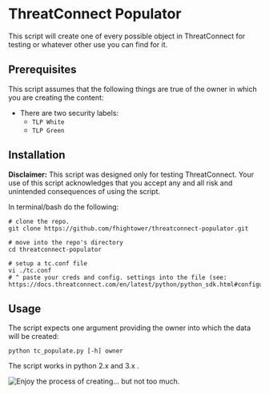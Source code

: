 # ThreatConnect Populator

This script will create one of every possible object in ThreatConnect for testing or whatever other use you can find for it.

## Prerequisites

This script assumes that the following things are true of the owner in which you are creating the content:

- There are two security labels:
  - `TLP White`
  - `TLP Green`

## Installation

**Disclaimer:** This script was designed only for testing ThreatConnect. Your use of this script acknowledges that you accept any and all risk and unintended consequences of using the script.

In terminal/bash do the following:

```
# clone the repo.
git clone https://github.com/fhightower/threatconnect-populator.git

# move into the repo's directory
cd threatconnect-populator

# setup a tc.conf file
vi ./tc.conf  
# ^ paste your creds and config. settings into the file (see: https://docs.threatconnect.com/en/latest/python/python_sdk.html#configuration)
```

## Usage

The script expects one argument providing the owner into which the data will be created:

```
python tc_populate.py [-h] owner
```

The script works in python 2.x and 3.x .

![Enjoy the process of creating... but not too much.](https://raw.githubusercontent.com/fhightower/threatconnect-populator/master/creating.png)
